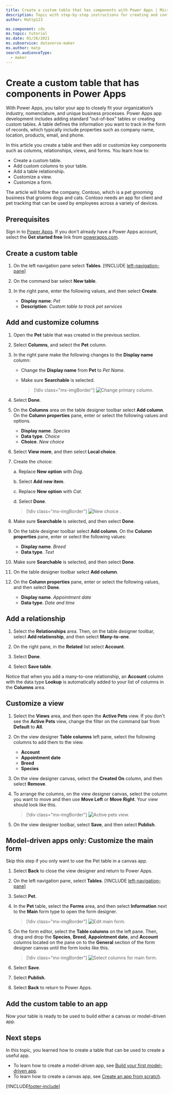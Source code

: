 ```yaml
---
title: Create a custom table that has components with Power Apps | Microsoft Docs
description: Topic with step-by-step instructions for creating and configuring a table to use with a Power Apps app.
author: Mattp123

ms.component: cds
ms.topic: tutorial
ms.date: 01/26/2021
ms.subservice: dataverse-maker
ms.author: matp
search.audienceType: 
  - maker
---
```


# Create a custom table that has components in Power Apps



With Power Apps, you tailor your app to closely fit your organization’s industry, nomenclature, and unique business processes. Power Apps app development includes adding standard "out-of-box" tables or creating custom tables. A table defines the information you want to track in the form of records, which typically include properties such as company name, location, products, email, and phone.

In this article you create a table and then add or customize key components such as columns, relationships, views, and forms. You learn how to:

- Create a custom table.
- Add custom columns to your table.
- Add a table relationship.
- Customize a view.
- Customize a form.

The article will follow the company, Contoso, which is a pet grooming business that grooms dogs and cats. Contoso needs an app for client and pet tracking that can be used by employees across a variety of devices.

## Prerequisites

Sign in to [Power Apps](https://make.powerapps.com/?utm_source=padocs&utm_medium=linkinadoc&utm_campaign=referralsfromdoc). If you don’t already have a Power Apps account, select the **Get started free** link from [powerapps.com](https://make.powerapps.com/?utm_source=padocs&utm_medium=linkinadoc&utm_campaign=referralsfromdoc).

## Create a custom table

1. On the left navigation pane select **Tables**. [!INCLUDE [left-navigation-pane](../../includes/left-navigation-pane.md)]
1. On the command bar select **New table**.
1. In the right pane, enter the following values, and then select **Create**.

    - **Display name**: *Pet* 
    - **Description**: *Custom table to track pet services*

## Add and customize columns

1. Open the **Pet** table that was created in the previous section.

1. Select **Columns**, and select the **Pet** column.

1. In the right pane make the following changes to the **Display name** column: 

    - Change the **Display name** from **Pet** to *Pet Name*.
    - Make sure **Searchable** is selected.
  
      > [!div class="mx-imgBorder"] 
      > ![Change primary column.](media/create-custom-entity/primary-field.png)

1. Select **Done**.

1. On the **Columns** area on the table designer toolbar select **Add column**. On the **Column properties** pane, enter or select the following values and options.
    - **Display name**. *Species*
    - **Data type**. *Choice*
    - **Choice**. *New choice*
  
1. Select **View more**, and then select **Local choice**.

1. Create the choice:

      a. Replace **New option** with *Dog*.
      
      b. Select **Add new item**. 
        
      c.  Replace **New option** with *Cat*. 
        
      d. Select **Done**.

    > [!div class="mx-imgBorder"] 
    > ![New choice .](media/create-custom-entity/optionset-add-items.png)

1. Make sure **Searchable** is selected, and then select **Done**.

1. On the table designer toolbar select **Add column**. On the **Column properties** pane, enter or select the following values:
    - **Display name**. *Breed*
    - **Data type**. *Text*

1. Make sure **Searchable** is selected, and then select **Done**.

1. On the table designer toolbar select **Add column**. 

1. On the **Column properties** pane, enter or select the following values, and then select **Done**.
    - **Display name**. *Appointment date*
    - **Data type**. *Date and time*

## Add a relationship

1. Select the **Relationships** area. Then, on the table designer toolbar, select **Add relationship**, and then select **Many-to-one**.

1. On the right pane, in the **Related** list select **Account**.

1. Select **Done**.

1. Select **Save table**.

  Notice that when you add a many-to-one relationship, an **Account** column with the data type **Lookup** is automatically added to your list of columns in the **Columns** area.

## Customize a view

1. Select the **Views** area, and then open the **Active Pets** view. If you don't see the **Active Pets** view, change the filter on the command bar from **Default** to **All**.

1. On the view designer **Table columns** left pane, select the following columns to add them to the view.

    - **Account**
    - **Appointment date**
    - **Breed**
    - **Species**

1. On the view designer canvas, select the **Created On** column, and then select **Remove**.

1. To arrange the columns, on the view designer canvas, select the column you want to move and then use **Move Left** or **Move Right**. Your view should look like this.
    > [!div class="mx-imgBorder"] 
    > ![Active pets view.](media/create-custom-entity/active-pets-view.png)

1. On the view designer toolbar, select **Save**, and then select **Publish**.  

## Model-driven apps only: Customize the main form

Skip this step if you only want to use the Pet table in a canvas app.

1. Select **Back** to close the view designer and return to Power Apps.

1. On the left navigation pane, select **Tables**. [!INCLUDE [left-navigation-pane](../../includes/left-navigation-pane.md)]
1. Select **Pet**.

1. In the **Pet** table, select the **Forms** area, and then select **Information** next to the **Main** form type to open the form designer.

    > [!div class="mx-imgBorder"] 
    > ![Edit main form.](media/create-custom-entity/main-form-edit.png)

1. On the form editor, select the  **Table columns** on the left pane. Then, drag and drop the **Species**, **Breed**, **Appointment date**, and **Account** columns located on the pane on to the **General** section of the form designer canvas until the form looks like this.

    > [!div class="mx-imgBorder"] 
    > ![Select columns for main form.](media/create-custom-entity/main-form-edit2.png) 

1. Select **Save**.

1. Select **Publish**.

1. Select **Back** to return to Power Apps.

## Add the custom table to an app

Now your table is ready to be used to build either a canvas or model-driven app.

## Next steps

In this topic, you learned how to create a table that can be used to create a useful app. 
- To learn how to create a model-driven app, see [Build your first model-driven app](../model-driven-apps/build-first-model-driven-app.md).
- To learn how to create a canvas app, see [Create an app from scratch](../canvas-apps/get-started-create-from-blank.md).


[!INCLUDE[footer-include](../../includes/footer-banner.md)]
